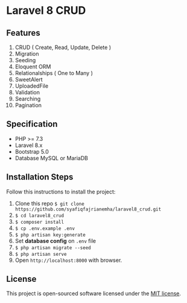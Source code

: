 # Laravel 8 CRUD

## Features
1. CRUD ( Create, Read, Update, Delete )
2. Migration
3. Seeding
4. Eloquent ORM
5. Relationalships ( One to Many )
6. SweetAlert
7. UploadedFile
8. Validation
9. Searching
10. Pagination

## Specification
- PHP >= 7.3
- Laravel 8.x
- Bootstrap 5.0
- Database MySQL or MariaDB

## Installation Steps

Follow this instructions to install the project:

1. Clone this repo `$ git clone https://github.com/syafiqfajrianemha/laravel8_crud.git`
2. `$ cd laravel8_crud`
3. `$ composer install`
4. `$ cp .env.example .env`
5. `$ php artisan key:generate`
6. Set **database config** on `.env` file
7. `$ php artisan migrate --seed`
8. `$ php artisan serve`
9. Open `http://localhost:8000` with browser.

## License

This project is open-sourced software licensed under the [MIT license](LICENSE).